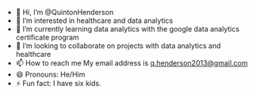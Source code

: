 - 👋 Hi, I’m @QuintonHenderson
- 👀 I’m interested in healthcare and data analytics
- 🌱 I’m currently learning data analytics with the google data analytics certificate program
- 💞️ I’m looking to collaborate on projects with data analytics and healthcare
- 📫 How to reach me My email address is q.henderson2013@gmail.com
- 😄 Pronouns: He/Him
- ⚡ Fun fact: I have six kids.

<!---
QuintonHenderson/QuintonHenderson is a ✨ special ✨ repository because its `README.md` (this file) appears on your GitHub profile.
You can click the Preview link to take a look at your changes.
--->
